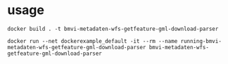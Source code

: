 usage
=====

`docker build . -t bmvi-metadaten-wfs-getfeature-gml-download-parser`

`docker run --net dockerexample_default -it --rm --name running-bmvi-metadaten-wfs-getfeature-gml-download-parser bmvi-metadaten-wfs-getfeature-gml-download-parser`
